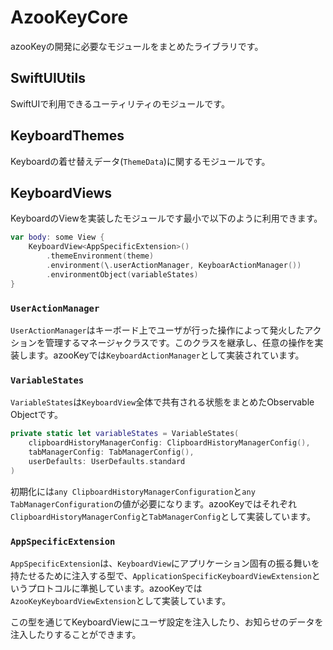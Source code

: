 # AzooKeyCore

azooKeyの開発に必要なモジュールをまとめたライブラリです。

## SwiftUIUtils
SwiftUIで利用できるユーティリティのモジュールです。

## KeyboardThemes

Keyboardの着せ替えデータ(`ThemeData`)に関するモジュールです。

## KeyboardViews

KeyboardのViewを実装したモジュールです最小で以下のように利用できます。

```swift
var body: some View {
    KeyboardView<AppSpecificExtension>()
        .themeEnvironment(theme)
        .environment(\.userActionManager, KeyboarActionManager())
        .environmentObject(variableStates)
}
```

### `UserActionManager`

`UserActionManager`はキーボード上でユーザが行った操作によって発火したアクションを管理するマネージャクラスです。このクラスを継承し、任意の操作を実装します。azooKeyでは`KeyboardActionManager`として実装されています。

### `VariableStates`

`VariableStates`は`KeyboardView`全体で共有される状態をまとめたObservable Objectです。

```swift
private static let variableStates = VariableStates(
    clipboardHistoryManagerConfig: ClipboardHistoryManagerConfig(),
    tabManagerConfig: TabManagerConfig(),
    userDefaults: UserDefaults.standard
)

```

初期化には`any ClipboardHistoryManagerConfiguration`と`any TabManagerConfiguration`の値が必要になります。azooKeyではそれぞれ`ClipboardHistoryManagerConfig`と`TabManagerConfig`として実装しています。

### `AppSpecificExtension`

`AppSpecificExtension`は、`KeyboardView`にアプリケーション固有の振る舞いを持たせるために注入する型で、`ApplicationSpecificKeyboardViewExtension`というプロトコルに準拠しています。azooKeyでは`AzooKeyKeyboardViewExtension`として実装しています。

この型を通じてKeyboardViewにユーザ設定を注入したり、お知らせのデータを注入したりすることができます。

